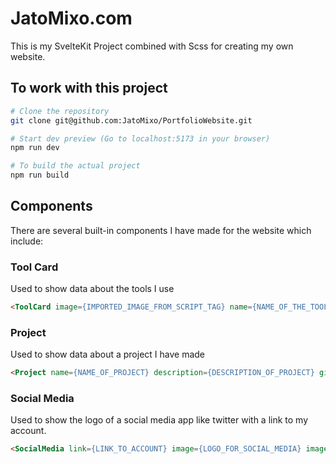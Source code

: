 # JatoMixo.com

This is my SvelteKit Project combined with Scss for creating my own website.

## To work with this project
```bash
# Clone the repository
git clone git@github.com:JatoMixo/PortfolioWebsite.git

# Start dev preview (Go to localhost:5173 in your browser)
npm run dev

# To build the actual project
npm run build
```

## Components
There are several built-in components I have made for the website which include:

### Tool Card
Used to show data about the tools I use

```html
<ToolCard image={IMPORTED_IMAGE_FROM_SCRIPT_TAG} name={NAME_OF_THE_TOOL} description={DESCRIPTION_OF_TOOL}/>
```

### Project
Used to show data about a project I have made

```html
<Project name={NAME_OF_PROJECT} description={DESCRIPTION_OF_PROJECT} github={GITHUB_LINK_OF_PROJECT} tool={IMAGE_CONTAINED_LOGO_OF_TOOL_USED}/>
```

### Social Media
Used to show the logo of a social media app like twitter with a link to my account.

```html
<SocialMedia link={LINK_TO_ACCOUNT} image={LOGO_FOR_SOCIAL_MEDIA} image_alt={ALT_PROPERTY_FOR_IMAGE}/>
```